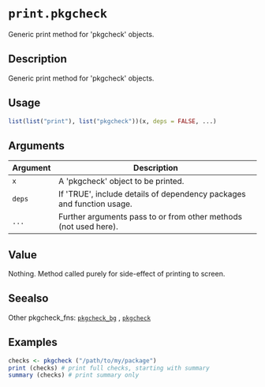 # `print.pkgcheck`

Generic print method for 'pkgcheck' objects.


## Description

Generic print method for 'pkgcheck' objects.


## Usage

```r
list(list("print"), list("pkgcheck"))(x, deps = FALSE, ...)
```


## Arguments

Argument      |Description
------------- |----------------
`x`     |     A 'pkgcheck' object to be printed.
`deps`     |     If 'TRUE', include details of dependency packages and function usage.
`...`     |     Further arguments pass to or from other methods (not used here).


## Value

Nothing. Method called purely for side-effect of printing to screen.


## Seealso

Other pkgcheck_fns:
 [`pkgcheck_bg`](#pkgcheckbg) ,
 [`pkgcheck`](#pkgcheck)


## Examples

```r
checks <- pkgcheck ("/path/to/my/package")
print (checks) # print full checks, starting with summary
summary (checks) # print summary only
```


